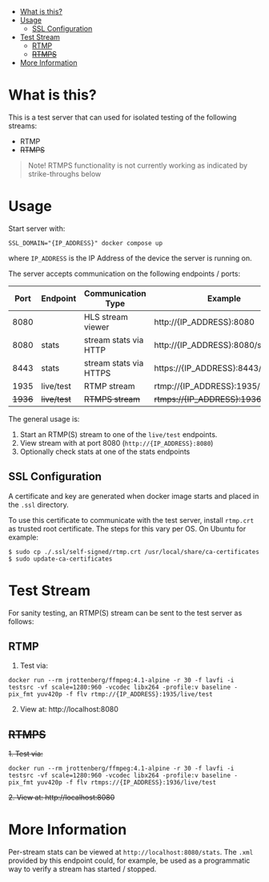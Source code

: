 - [What is this?](#what-is-this)
- [Usage](#usage)
  - [SSL Configuration](#ssl-configuration)
- [Test Stream](#test-stream)
  - [RTMP](#rtmp)
  - [~~RTMPS~~](#rtmps)
- [More Information](#more-information)

# What is this?

This is a test server that can used for isolated testing of the following streams:

-   RTMP
-   ~~RTMPS~~

> Note! RTMPS functionality is not currently working as indicated by strike-throughs below

# Usage

Start server with:

```
SSL_DOMAIN="{IP_ADDRESS}" docker compose up
```

where `IP_ADDRESS` is the IP Address of the device the server is running on.

The server accepts communication on the following endpoints / ports:

| Port     | Endpoint      | Communication Type     | Example                                 |
| -------- | ------------- | ---------------------- | --------------------------------------- |
| 8080     |               | HLS stream viewer      | http://{IP_ADDRESS}:8080                |
| 8080     | stats         | stream stats via HTTP  | http://{IP_ADDRESS}:8080/stats          |
| 8443     | stats         | stream stats via HTTPS | https://{IP_ADDRESS}:8443/stats         |
| 1935     | live/test     | RTMP stream            | rtmp://{IP_ADDRESS}:1935/live/test      |
| ~~1936~~ | ~~live/test~~ | ~~RTMPS stream~~       | ~~rtmps://{IP_ADDRESS}:1936/live/test~~ |

The general usage is:

1. Start an RTMP(S) stream to one of the `live/test` endpoints.
2. View stream with at port 8080 (`http://{IP_ADDRESS}:8080`)
3. Optionally check stats at one of the stats endpoints

## SSL Configuration

A certificate and key are generated when docker image starts and placed in the `.ssl` directory.

To use this certificate to communicate with the test server, install `rtmp.crt` as trusted root certificate.
The steps for this vary per OS. On Ubuntu for example:

```
$ sudo cp ./.ssl/self-signed/rtmp.crt /usr/local/share/ca-certificates
$ sudo update-ca-certificates
```

# Test Stream

For sanity testing, an RTMP(S) stream can be sent to the test server as follows:

## RTMP

1. Test via:

```
docker run --rm jrottenberg/ffmpeg:4.1-alpine -r 30 -f lavfi -i testsrc -vf scale=1280:960 -vcodec libx264 -profile:v baseline -pix_fmt yuv420p -f flv rtmp://{IP_ADDRESS}:1935/live/test
```

2. View at: http://localhost:8080

## ~~RTMPS~~

~~1. Test via:~~


```
docker run --rm jrottenberg/ffmpeg:4.1-alpine -r 30 -f lavfi -i testsrc -vf scale=1280:960 -vcodec libx264 -profile:v baseline -pix_fmt yuv420p -f flv rtmps://{IP_ADDRESS}:1936/live/test
```

~~2. View at: http://localhost:8080~~

# More Information

Per-stream stats can be viewed at `http://localhost:8080/stats`. The `.xml` provided by this endpoint could,
for example, be used as a programmatic way to verify a stream has started / stopped.